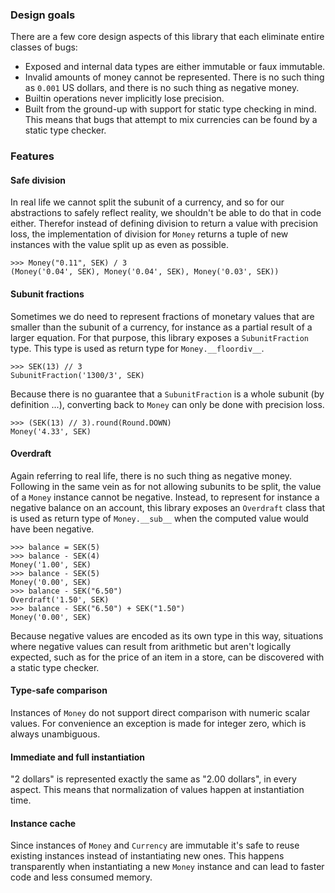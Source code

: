 ### Design goals

There are a few core design aspects of this library that each eliminate entire classes
of bugs:

- Exposed and internal data types are either immutable or faux immutable.
- Invalid amounts of money cannot be represented. There is no such thing as `0.001` US
  dollars, and there is no such thing as negative money.
- Builtin operations never implicitly lose precision.
- Built from the ground-up with support for static type checking in mind. This means
  that bugs that attempt to mix currencies can be found by a static type checker.

### Features

#### Safe division

In real life we cannot split the subunit of a currency, and so for our abstractions to
safely reflect reality, we shouldn't be able to do that in code either. Therefor instead
of defining division to return a value with precision loss, the implementation of
division for `Money` returns a tuple of new instances with the value split up as even as
possible.

```pycon
>>> Money("0.11", SEK) / 3
(Money('0.04', SEK), Money('0.04', SEK), Money('0.03', SEK))
```

#### Subunit fractions

Sometimes we do need to represent fractions of monetary values that are smaller than the
subunit of a currency, for instance as a partial result of a larger equation. For that
purpose, this library exposes a `SubunitFraction` type. This type is used as return type
for `Money.__floordiv__`.

```pycon
>>> SEK(13) // 3
SubunitFraction('1300/3', SEK)
```

Because there is no guarantee that a `SubunitFraction` is a whole subunit (by definition
...), converting back to `Money` can only be done with precision loss.

```pycon
>>> (SEK(13) // 3).round(Round.DOWN)
Money('4.33', SEK)
```

#### Overdraft

Again referring to real life, there is no such thing as negative money. Following in the
same vein as for not allowing subunits to be split, the value of a `Money` instance
cannot be negative. Instead, to represent for instance a negative balance on an account,
this library exposes an `Overdraft` class that is used as return type of `Money.__sub__`
when the computed value would have been negative.

```pycon
>>> balance = SEK(5)
>>> balance - SEK(4)
Money('1.00', SEK)
>>> balance - SEK(5)
Money('0.00', SEK)
>>> balance - SEK("6.50")
Overdraft('1.50', SEK)
>>> balance - SEK("6.50") + SEK("1.50")
Money('0.00', SEK)
```

Because negative values are encoded as its own type in this way, situations where
negative values can result from arithmetic but aren't logically expected, such as for
the price of an item in a store, can be discovered with a static type checker.

#### Type-safe comparison

Instances of `Money` do not support direct comparison with numeric scalar values. For
convenience an exception is made for integer zero, which is always unambiguous.

#### Immediate and full instantiation

"2 dollars" is represented exactly the same as "2.00 dollars", in every aspect. This
means that normalization of values happen at instantiation time.

#### Instance cache

Since instances of `Money` and `Currency` are immutable it's safe to reuse existing
instances instead of instantiating new ones. This happens transparently when
instantiating a new `Money` instance and can lead to faster code and less consumed
memory.
